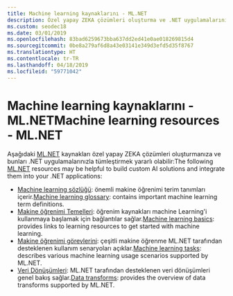 ```yaml
---
title: Machine learning kaynaklarını - ML.NET
description: Özel yapay ZEKA çözümleri oluşturma ve .NET uygulamalarınızı tümleştirmeye yardımcı olmak üzere bu ML.NET kaynakları keşfedin.
ms.custom: seodec18
ms.date: 03/01/2019
ms.openlocfilehash: 83bad6259673bba637dd2ed41e0ae018269815d4
ms.sourcegitcommit: 0be8a279af6d8a43e03141e349d3efd5d35f8767
ms.translationtype: HT
ms.contentlocale: tr-TR
ms.lasthandoff: 04/18/2019
ms.locfileid: "59771042"
---
```

# <a name="machine-learning-resources---mlnet"></a><span data-ttu-id="a66e3-103">Machine learning kaynaklarını - ML.NET</span><span class="sxs-lookup"><span data-stu-id="a66e3-103">Machine learning resources - ML.NET</span></span>

<span data-ttu-id="a66e3-104">Aşağıdaki [ML.NET](../index.md) kaynakları özel yapay ZEKA çözümleri oluşturmanıza ve bunları .NET uygulamalarınızla tümleştirmek yararlı olabilir:</span><span class="sxs-lookup"><span data-stu-id="a66e3-104">The following  [ML.NET](../index.md) resources may be helpful to build custom AI solutions and integrate them into your .NET applications:</span></span>

- <span data-ttu-id="a66e3-105">[Machine learning sözlüğü](glossary.md): önemli makine öğrenimi terim tanımları içerir.</span><span class="sxs-lookup"><span data-stu-id="a66e3-105">[Machine learning glossary](glossary.md): contains important machine learning term definitions.</span></span>
- <span data-ttu-id="a66e3-106">[Makine öğrenimi Temelleri](basics.md): öğrenim kaynakları machine Learning'i kullanmaya başlamak için bağlantılar sağlar.</span><span class="sxs-lookup"><span data-stu-id="a66e3-106">[Machine learning basics](basics.md): provides links to learning resources to get started with machine learning.</span></span>
- <span data-ttu-id="a66e3-107">[Makine öğrenimi görevlerini](tasks.md): çeşitli makine öğrenme ML.NET tarafından desteklenen kullanım senaryoları açıklar.</span><span class="sxs-lookup"><span data-stu-id="a66e3-107">[Machine learning tasks](tasks.md): describes various machine learning usage scenarios supported by ML.NET.</span></span>
- <span data-ttu-id="a66e3-108">[Veri Dönüşümleri](transforms.md): ML.NET tarafından desteklenen veri dönüşümleri genel bakış sağlar.</span><span class="sxs-lookup"><span data-stu-id="a66e3-108">[Data transforms](transforms.md): provides the overview of data transforms supported by ML.NET.</span></span>